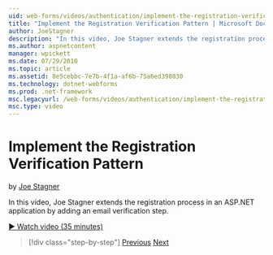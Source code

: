 ```yaml
---
uid: web-forms/videos/authentication/implement-the-registration-verification-pattern
title: "Implement the Registration Verification Pattern | Microsoft Docs"
author: JoeStagner
description: "In this video, Joe Stagner extends the registration process in an ASP.NET application by adding an email verification step."
ms.author: aspnetcontent
manager: wpickett
ms.date: 07/29/2010
ms.topic: article
ms.assetid: 8e5cebbc-7e7b-4f1a-af6b-75a6ed398030
ms.technology: dotnet-webforms
ms.prod: .net-framework
msc.legacyurl: /web-forms/videos/authentication/implement-the-registration-verification-pattern
msc.type: video
---
```

Implement the Registration Verification Pattern
====================
by [Joe Stagner](https://github.com/JoeStagner)

In this video, Joe Stagner extends the registration process in an ASP.NET application by adding an email verification step.

[&#9654; Watch video (35 minutes)](https://channel9.msdn.com/Blogs/ASP-NET-Site-Videos/implement-the-registration-verification-pattern)

>[!div class="step-by-step"]
[Previous](logging-users-into-your-membership-system.md)
[Next](simple-web-service-authentication.md)